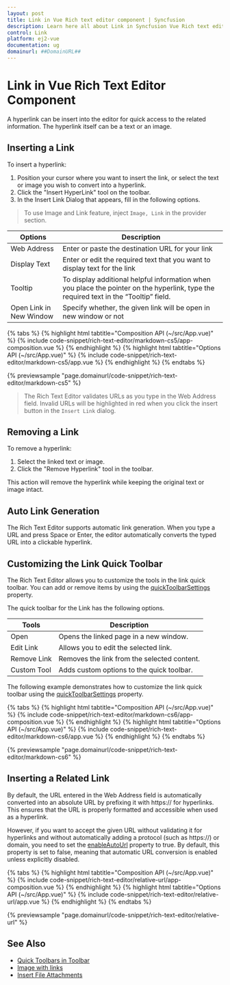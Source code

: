 ```yaml
---
layout: post
title: Link in Vue Rich text editor component | Syncfusion
description: Learn here all about Link in Syncfusion Vue Rich text editor component of Syncfusion Essential JS 2 and more.
control: Link 
platform: ej2-vue
documentation: ug
domainurl: ##DomainURL##
---
```


# Link in Vue Rich Text Editor Component

A hyperlink can be insert into the editor for quick access to the related information. The hyperlink itself can be a text or an image.

## Inserting a Link

To insert a hyperlink:

1. Position your cursor where you want to insert the link, or select the text or image you wish to convert into a hyperlink.
2. Click the "Insert HyperLink" tool on the toolbar.
3. In the Insert Link Dialog that appears, fill in the following options.

> To use Image and Link feature, inject `Image, Link` in the provider section.

| Options | Description |
|----------------|--------------------------------------|
| Web Address | Enter or paste the destination URL for your link |
| Display Text | Enter or edit the required text that you want to display text for the link|
| Tooltip | To display additional helpful information when you place the pointer on the hyperlink, type the required text in the “Tooltip” field. |
| Open Link in New Window | Specify whether, the given link will be open in new window or not |

{% tabs %}
{% highlight html tabtitle="Composition API (~/src/App.vue)" %}
{% include code-snippet/rich-text-editor/markdown-cs5/app-composition.vue %}
{% endhighlight %}
{% highlight html tabtitle="Options API (~/src/App.vue)" %}
{% include code-snippet/rich-text-editor/markdown-cs5/app.vue %}
{% endhighlight %}
{% endtabs %}
        
{% previewsample "page.domainurl/code-snippet/rich-text-editor/markdown-cs5" %}

> The Rich Text Editor validates URLs as you type in the Web Address field. Invalid URLs will be highlighted in red when you click the insert button in the `Insert Link` dialog.

## Removing a Link

To remove a hyperlink:

1. Select the linked text or image.
2. Click the "Remove Hyperlink" tool in the toolbar.

This action will remove the hyperlink while keeping the original text or image intact.

## Auto Link Generation

The Rich Text Editor supports automatic link generation. When you type a URL and press Space or Enter, the editor automatically converts the typed URL into a clickable hyperlink.

## Customizing the Link Quick Toolbar

The Rich Text Editor allows you to customize the tools in the link quick toolbar. You can add or remove items by using the [quickToolbarSettings](https://ej2.syncfusion.com/vue/documentation/api/rich-text-editor/#quickToolbarSettings) property.

The quick toolbar for the Link has the following options.

| Tools | Description |
|----------------|--------------------------------------|
| Open | Opens the linked page in a new window. |
| Edit Link | Allows you to edit the selected link. |
| Remove Link | Removes the link from the selected content. |
| Custom Tool | Adds custom options to the quick toolbar. |

The following example demonstrates how to customize the link quick toolbar using the [quickToolbarSettings](https://ej2.syncfusion.com/vue/documentation/api/rich-text-editor/#quickToolbarSettings) property.

{% tabs %}
{% highlight html tabtitle="Composition API (~/src/App.vue)" %}
{% include code-snippet/rich-text-editor/markdown-cs6/app-composition.vue %}
{% endhighlight %}
{% highlight html tabtitle="Options API (~/src/App.vue)" %}
{% include code-snippet/rich-text-editor/markdown-cs6/app.vue %}
{% endhighlight %}
{% endtabs %}
        
{% previewsample "page.domainurl/code-snippet/rich-text-editor/markdown-cs6" %}

## Inserting a Related Link

By default, the URL entered in the Web Address field is automatically converted into an absolute URL by prefixing it with https:// for hyperlinks. This ensures that the URL is properly formatted and accessible when used as a hyperlink.

However, if you want to accept the given URL without validating it for hyperlinks and without automatically adding a protocol (such as https://) or domain, you need to set the [enableAutoUrl](https://helpej2.syncfusion.com/vue/documentation/api/rich-text-editor/#enableautourl) property to true. By default, this property is set to false, meaning that automatic URL conversion is enabled unless explicitly disabled.

{% tabs %}
{% highlight html tabtitle="Composition API (~/src/App.vue)" %}
{% include code-snippet/rich-text-editor/relative-url/app-composition.vue %}
{% endhighlight %}
{% highlight html tabtitle="Options API (~/src/App.vue)" %}
{% include code-snippet/rich-text-editor/relative-url/app.vue %}
{% endhighlight %}
{% endtabs %}
        
{% previewsample "page.domainurl/code-snippet/rich-text-editor/relative-url" %}

## See Also

* [Quick Toolbars in Toolbar](https://ej2.syncfusion.com/vue/documentation/rich-text-editor/toolbar#quick-inline-toolbar)
* [Image with links](https://ej2.syncfusion.com/vue/documentation/rich-text-editor/images#hyperlinking-images)
* [Insert File Attachments](./how-to/file-attachments)